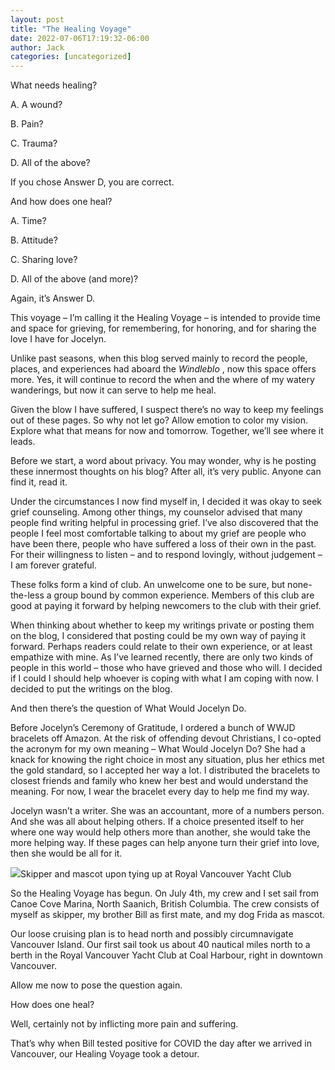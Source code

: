 ```yaml
---
layout: post
title: "The Healing Voyage"
date: 2022-07-06T17:19:32-06:00
author: Jack
categories: [uncategorized]
---
```


What needs healing?

A. A wound?

B. Pain?

C. Trauma?

D. All of the above?

If you chose Answer D, you are correct.

And how does one heal?

A. Time?

B. Attitude?

C. Sharing love?

D. All of the above (and more)?

Again, it’s Answer D.

This voyage – I’m calling it the Healing Voyage – is intended to provide time and space for grieving, for remembering, for honoring, and for sharing the love I have for Jocelyn.

Unlike past seasons, when this blog served mainly to record the people, places, and experiences had aboard the _Windleblo_ , now this space offers more. Yes, it will continue to record the when and the where of my watery wanderings, but now it can serve to help me heal.

Given the blow I have suffered, I suspect there’s no way to keep my feelings out of these pages. So why not let go? Allow emotion to color my vision. Explore what that means for now and tomorrow. Together, we’ll see where it leads.

Before we start, a word about privacy. You may wonder, why is he posting these innermost thoughts on his blog? After all, it’s very public. Anyone can find it, read it.

Under the circumstances I now find myself in, I decided it was okay to seek grief counseling. Among other things, my counselor advised that many people find writing helpful in processing grief. I’ve also discovered that the people I feel most comfortable talking to about my grief are people who have been there, people who have suffered a loss of their own in the past. For their willingness to listen – and to respond lovingly, without judgement – I am forever grateful.

These folks form a kind of club. An unwelcome one to be sure, but none-the-less a group bound by common experience. Members of this club are good at paying it forward by helping newcomers to the club with their grief.

When thinking about whether to keep my writings private or posting them on the blog, I considered that posting could be my own way of paying it forward. Perhaps readers could relate to their own experience, or at least empathize with mine. As I’ve learned recently, there are only two kinds of people in this world – those who have grieved and those who will. I decided if I could I should help whoever is coping with what I am coping with now. I decided to put the writings on the blog.

And then there’s the question of What Would Jocelyn Do.

Before Jocelyn’s Ceremony of Gratitude, I ordered a bunch of WWJD bracelets off Amazon. At the risk of offending devout Christians, I co-opted the acronym for my own meaning – What Would Jocelyn Do? She had a knack for knowing the right choice in most any situation, plus her ethics met the gold standard, so I accepted her way a lot. I distributed the bracelets to closest friends and family who knew her best and would understand the meaning. For now, I wear the bracelet every day to help me find my way.

Jocelyn wasn’t a writer. She was an accountant, more of a numbers person. And she was all about helping others. If a choice presented itself to her where one way would help others more than another, she would take the more helping way. If these pages can help anyone turn their grief into love, then she would be all for it.

![](http://windleblo.com/wp-content/uploads/2022/07/IMG_0346-1024x768.jpeg)Skipper and mascot upon tying up at Royal Vancouver Yacht Club

So the Healing Voyage has begun. On July 4th, my crew and I set sail from Canoe Cove Marina, North Saanich, British Columbia. The crew consists of myself as skipper, my brother Bill as first mate, and my dog Frida as mascot.

Our loose cruising plan is to head north and possibly circumnavigate Vancouver Island. Our first sail took us about 40 nautical miles north to a berth in the Royal Vancouver Yacht Club at Coal Harbour, right in downtown Vancouver.

Allow me now to pose the question again.

How does one heal?

Well, certainly not by inflicting more pain and suffering.

That’s why when Bill tested positive for COVID the day after we arrived in Vancouver, our Healing Voyage took a detour.
